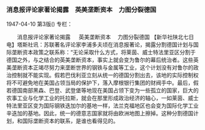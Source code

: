 ### 消息报评论家著论揭露　英美垄断资本　力图分裂德国

1947-04-10
第3版()
专栏：

　　消息报评论家著论揭露 　 英美垄断资本
  　力图分裂德国
    【新华社陕北七日电】塔斯社讯：苏联著名评论家李浦多夫顷在消息报著论，揭露分割德国计划与国际垄断资本政策之联系称：“无论采取什么方式，将莱茵、威士特法里亚区分割于德国之外，与之结合的英美垄断资本，事实上就会变为鲁尔的幕后统治者。这些英美垄断资本正竭尽努力来垄断世界的钢铁与金属等工业，这个计划没有对鲁尔的政治控制就不能实现。假若巴伐利亚立刻从统一的德国分割出去，该地的实际控制权将不可避免地在美国占领当局的保护下，落入摩根银行集团的财阀手中。最后，假若德国南部黑森、巴登、武登堡等地现在美国占领下变为一些孤立的国家，巨大的农事工业与化学工业的托拉斯，就会在那里形成政治经济的轴心，一如莱茵、威士特法里亚区变为国际钢铁迭加尔的基地一样，法兰克福地区也会变为国际化学工业辛迭加的基地。因此，统一的德意志国家就将由欧洲地图上擦掉。这种分割德国计划，和国际垄断资本的联系，是谁也看得见的。
